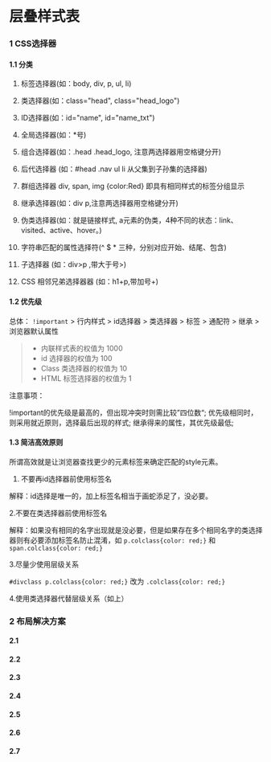 # 层叠样式表

### 1 CSS选择器

#### 1.1 分类

1. 标签选择器(如：body, div, p, ul, li)

2. 类选择器(如：class="head", class="head_logo")

3. ID选择器(如：id="name", id="name_txt")

4. 全局选择器(如：*号)

5. 组合选择器(如：.head .head_logo, 注意两选择器用空格键分开)

6. 后代选择器 (如：#head .nav ul li 从父集到子孙集的选择器)

7. 群组选择器 div, span, img {color:Red} 即具有相同样式的标签分组显示

8. 继承选择器(如：div p,注意两选择器用空格键分开)

9. 伪类选择器(如：就是链接样式, a元素的伪类，4种不同的状态：link、visited、active、hover。)

10. 字符串匹配的属性选择符(^ $ * 三种，分别对应开始、结尾、包含)

11. 子选择器 (如：div>p ,带大于号>)

12. CSS 相邻兄弟选择器器 (如：h1+p,带加号+)

#### 1.2 优先级

总体： `!important` > 行内样式 > id选择器 > 类选择器 > 标签 > 通配符 > 继承 > 浏览器默认属性

> * 内联样式表的权值为 1000
> * id 选择器的权值为 100
> * Class 类选择器的权值为 10
> * HTML 标签选择器的权值为 1

注意事项： 

!important的优先级是最高的，但出现冲突时则需比较”四位数“;
优先级相同时，则采用就近原则，选择最后出现的样式;
继承得来的属性，其优先级最低;

#### 1.3 简洁高效原则
所谓高效就是让浏览器查找更少的元素标签来确定匹配的style元素。

1. 不要再id选择器前使用标签名

解释：id选择是唯一的，加上标签名相当于画蛇添足了，没必要。

2.不要在类选择器前使用标签名

解释：如果没有相同的名字出现就是没必要，但是如果存在多个相同名字的类选择器则有必要添加标签名防止混淆，如 `p.colclass{color: red;}` 和 `span.colclass{color: red;}`

3.尽量少使用层级关系

`#divclass p.colclass{color: red;}` 改为 `.colclass{color: red;}`

4.使用类选择器代替层级关系（如上） 

### 2 布局解决方案

#### 2.1
#### 2.2
#### 2.3
#### 2.4
#### 2.5
#### 2.6
#### 2.7




